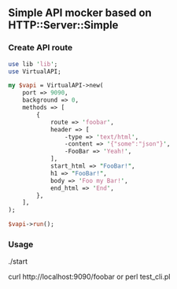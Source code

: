 ## Simple API mocker based on HTTP::Server::Simple

### Create API route

``` perl
use lib 'lib';
use VirtualAPI;

my $vapi = VirtualAPI->new(
    port => 9090,
    background => 0,
    methods => [
        {
            route => 'foobar',
            header => [
                -type => 'text/html',
                -content => '{"some":"json"}',
                -FooBar => 'Yeah!',
            ],
            start_html => "FooBar!",
            h1 => "FooBar!",
            body => 'Foo my Bar!',
            end_html => 'End',
        },
    ],
);

$vapi->run();
```

### Usage

./start

curl http://localhost:9090/foobar
or
perl test_cli.pl